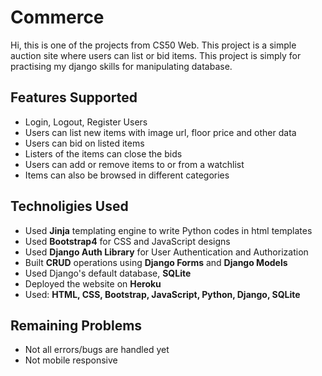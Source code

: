<h1>Commerce</h1>
<p>Hi, this is one of the projects from CS50 Web. This project is a simple auction site where users can list or bid items. This project is simply for practising my django skills for manipulating database.</p>

<h2>Features Supported</h2>
<ul>
    <li>Login, Logout, Register Users</li>
    <li>Users can list new items with image url, floor price and other data</li>
    <li>Users can bid on listed items</li>
    <li>Listers of the items can close the bids</li>
    <li>Users can add or remove items to or from a watchlist</li>
    <li>Items can also be browsed in different categories</li>
</ul>

<h2>Technoligies Used</h2>
<ul>
    <li>Used <b>Jinja</b> templating engine to write Python codes in html templates</li>
    <li>Used <b>Bootstrap4</b> for CSS and JavaScript designs</li>
    <li>Used <b>Django Auth Library</b> for User Authentication and Authorization</li>
    <li>Built <b>CRUD</b> operations using <b>Django Forms</b> and <b>Django Models</b></li>
    <li>Used Django's default database, <b>SQLite</b></li>
    <li>Deployed the website on <b>Heroku</b></li>
    <li>Used: <b>HTML, CSS, Bootstrap, JavaScript, Python, Django, SQLite</b></li>
</ul>

<h2>Remaining Problems</h2>
<ul>
    <li>Not all errors/bugs are handled yet</li>
    <li>Not mobile responsive</li>
</ul>
